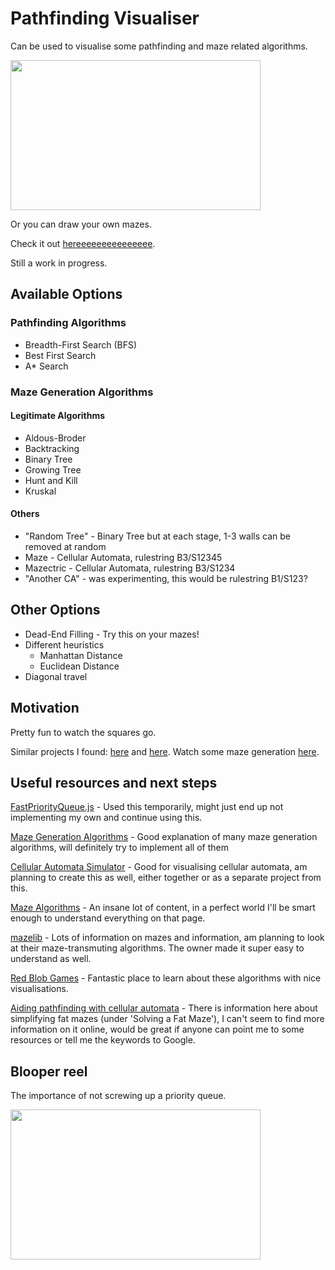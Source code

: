# Pathfinding Visualiser

Can be used to visualise some pathfinding and maze related algorithms.

<img src="https://imgur.com/TeHGiaJ.gif" width="400" height="240" />

Or you can draw your own mazes.

Check it out [hereeeeeeeeeeeeeee](https://leeyiheng12.github.io/pathfinding_visualiser/).

Still a work in progress.


## Available Options

### Pathfinding Algorithms

- Breadth-First Search (BFS)
- Best First Search
- A* Search


### Maze Generation Algorithms

#### Legitimate Algorithms
- Aldous-Broder
- Backtracking
- Binary Tree
- Growing Tree
- Hunt and Kill
- Kruskal

#### Others
- "Random Tree" - Binary Tree but at each stage, 1-3 walls can be removed at random
- Maze - Cellular Automata, rulestring B3/S12345
- Mazectric - Cellular Automata, rulestring B3/S1234
- "Another CA" - was experimenting, this would be rulestring B1/S123?


## Other Options

- Dead-End Filling - Try this on your mazes!
- Different heuristics
  - Manhattan Distance
  - Euclidean Distance
- Diagonal travel


## Motivation

Pretty fun to watch the squares go.

Similar projects I found: [here](https://clementmihailescu.github.io/Pathfinding-Visualizer/) and [here](http://qiao.github.io/PathFinding.js/visual/).
Watch some maze generation [here](https://mtimmerm.github.io/webStuff/maze.html).

## Useful resources and next steps

[FastPriorityQueue.js](https://github.com/lemire/FastPriorityQueue.js/) - Used this temporarily, might just end up not implementing my own and continue using this.

[Maze Generation Algorithms](https://weblog.jamisbuck.org/2011/2/7/maze-generation-algorithm-recap) - Good explanation of many maze generation algorithms, will definitely try to implement all of them

[Cellular Automata Simulator](https://robinforest.net/post/cellular-automata/) - Good for visualising cellular automata, am planning to create this as well, either together or as a separate project from this.

[Maze Algorithms](http://www.astrolog.org/labyrnth/algrithm.htm) - An insane lot of content, in a perfect world I'll be smart enough to understand everything on that page.

[mazelib](https://github.com/john-science/mazelib) - Lots of information on mazes and information, am planning to look at their maze-transmuting algorithms. The owner made it super easy to understand as well.

[Red Blob Games](https://www.redblobgames.com/pathfinding/a-star/introduction.html) - Fantastic place to learn about these algorithms with nice visualisations.

[Aiding pathfinding with cellular automata](https://realtimecollisiondetection.net/blog/?p=57) - There is information here about simplifying fat mazes (under 'Solving a Fat Maze'), I can't seem to find more information on it online, would be great if anyone can point me to some resources or tell me the keywords to Google.


## Blooper reel
The importance of not screwing up a priority queue.

<img src="https://i.imgur.com/kDOKkLp.gif" width="400" height="240" />
